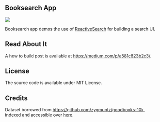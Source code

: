 ## Booksearch App

![](https://i.imgur.com/qOG6rzR.png)

Booksearch app demos the use of [ReactiveSearch](https://opensource.appbase.io/reactivesearch) for building a search UI.

## Read About It

A how to build post is available at https://medium.com/p/a581c823b2c3/.

## License

The source code is available under MIT License.

## Credits

Dataset borrowed from https://github.com/zygmuntz/goodbooks-10k, indexed and accessible over [here](https://opensource.appbase.io/dejavu/live/#?input_state=XQAAAAJxAAAAAAAAAAA9iIqnY-B2BnTZGEQz6wkFsscl8Xp6pCpFoJD0lE64EqqT4V_kSgrKiy0-TuOfMJVZ61Fufv3Zlh0fvsXfBnMgx6V54oB6WxcNBz1vJUA926ipgU683YcDzi9AVL5AK7SYJV2XuI9PM6AX_cXSTv_6GoMA).
